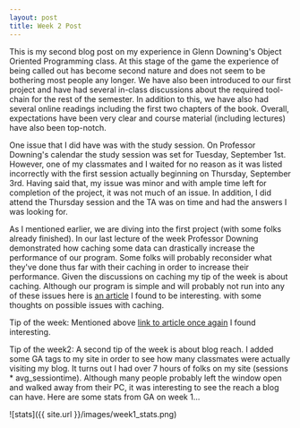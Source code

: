 ```yaml
---
layout: post
title: Week 2 Post
---
```


This is my second blog post on my experience in Glenn Downing's Object Oriented Programming class. At this stage of the game the experience of being called out has become second nature and does not seem to be bothering most people any longer. We have also been introduced to our first project and have had several in-class discussions about the required tool-chain for the rest of the semester. In addition to this, we have also had several online readings including the first two chapters of the book. Overall, expectations have been very clear and course material (including lectures) have also been top-notch. 

One issue that I did have was with the study session. On Professor Downing's calendar the study session was set for Tuesday, September 1st. However, one of my classmates and I waited for no reason as it was listed incorrectly with the first session actually beginning on Thursday, September 3rd. Having said that, my issue was minor and with ample time left for completion of the project, it was not much of an issue. In addition, I did attend the Thursday session and the TA was on time and had the answers I was looking for. 

As I mentioned earlier, we are diving into the first project (with some folks already finished). In our last lecture of the week Professor Downing demonstrated how caching some data can drastically increase the performance of our program. Some folks will probably reconsider what they've done thus far with their caching in order to increase their performance. Given the discussions on caching my tip of the week is about caching. Although our program is simple and will probably not run into any of these issues here is [an article](http://mikecavaliere.com/ethics-for-freelance-programmers/) I found to be interesting.  with some thoughts on possible issues with caching. 


Tip of the week:
Mentioned above [link to article once again](http://mikecavaliere.com/ethics-for-freelance-programmers/) I found interesting. 

Tip of the week2:
A second tip of the week is about blog reach. I added some GA tags to my site in order to see how many classmates were actually visiting my blog. It turns out I had over 7 hours of folks on my site (sessions * avg_sessiontime). Although many people probably left the window open and walked away from their PC, it was interesting to see the reach a blog can have. Here are some stats from GA on week 1...

![stats]({{ site.url }}/images/week1_stats.png)
